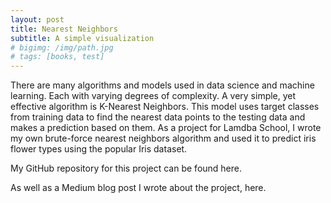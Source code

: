 ```yaml
---
layout: post
title: Nearest Neighbors
subtitle: A simple visualization
# bigimg: /img/path.jpg
# tags: [books, test]
---
```


There are many algorithms and models used in data science and machine learning. Each with varying degrees of complexity. A very simple, yet effective algorithm is K-Nearest Neighbors. This model uses target classes from training data to find the nearest data points to the testing data and makes a prediction based on them. As a project for Lamdba School, I wrote my own brute-force nearest neighbors algorithm and used it to predict iris flower types using the popular Iris dataset. 

My GitHub repository for this project can be found here.

As well as a Medium blog post I wrote about the project, here.
